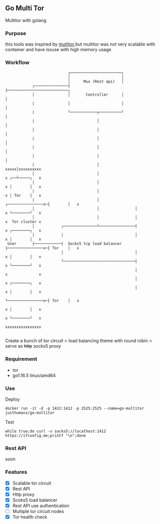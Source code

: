 ## Go Multi Tor 
Multitor with golang


### Purpose
this tools was inspired by [multitor](https://github.com/trimstray/multitor),but multitor was not very scalable with container and have issuse with high memory usage 


### Workflow

```
                            ┌───────────────────────┐
                            │                       │
                            │      Mux (Rest api)   │
            ┌───────────────┤                       ├───────────────────────────┐
            |               │       Controller      │                           │
            |               │                       │                           │
            |               └────────────┬──────────┘                           │
            |                            │                                      │
            |                            │                                      │
            |                            │                                      │
            |                            │                                      │
            |                            │                                      │
            |                            │                                 xxxxx│xxxxxxxxxx
            |                            │                                 x ┌──┴─────┐   x
            |                            │                                 x │        │   x
            |                            │                                 x │ Tor    │   x
            |                            │                ┌────────────────x─┤        │   x
            │                            │                │                x └────────┘   x
            │                            │                │                x  Tor cluster x
            │            ┌───────────────┴────────────────┤                x ┌────────┐   x
            │            |                                │                x │        │   x
 User       ├────────────┤  Socks5 tcp load balancer      ├────────────────x─┤ Tor    │   x
                         │                                │                x │        │   x
                         └────────────────────────────────┤                x └────────┘   x
                                                          │                x              x
                                                          │                x ┌────────┐   x
                                                          │                x │        │   x
                                                          └────────────────x─┤ Tor    │   x
                                                                           x │        │   x
                                                                           x └────────┘   x
                                                                           xxxxxxxxxxxxxxxx
                                                                            

```
Create a bunch of tor circuit > load balancing theme with round robin > serve as ~~http~~ socks5 proxy  

### Requirement
- tor
- go1.16.5 linux/amd64

### Use
Deploy
```
docker run -it -d -p 1412:1412 -p 2525:2525 --name=go-multitor justhumanz/go-multitor
```
Test
```
while true;do curl -x socks5://localhost:1412 https://ifconfig.me;printf "\n";done
```

### Rest API
soon

### Features
- [x] Scalable tor circuit
- [x] Rest API 
- [x] Http proxy
- [x] Scoks5 load balancer
- [x] Rest API use authentication
- [ ] Multiple tor circuit nodes
- [x] Tor health check
